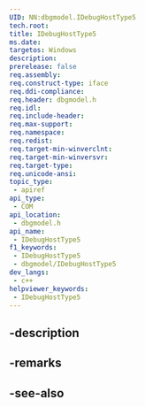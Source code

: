 ```yaml
---
UID: NN:dbgmodel.IDebugHostType5
tech.root: 
title: IDebugHostType5
ms.date: 
targetos: Windows
description: 
prerelease: false
req.assembly: 
req.construct-type: iface
req.ddi-compliance: 
req.header: dbgmodel.h
req.idl: 
req.include-header: 
req.max-support: 
req.namespace: 
req.redist: 
req.target-min-winverclnt: 
req.target-min-winversvr: 
req.target-type: 
req.unicode-ansi: 
topic_type:
 - apiref
api_type:
 - COM
api_location:
 - dbgmodel.h
api_name:
 - IDebugHostType5
f1_keywords:
 - IDebugHostType5
 - dbgmodel/IDebugHostType5
dev_langs:
 - c++
helpviewer_keywords:
 - IDebugHostType5
---
```


## -description

## -remarks

## -see-also

